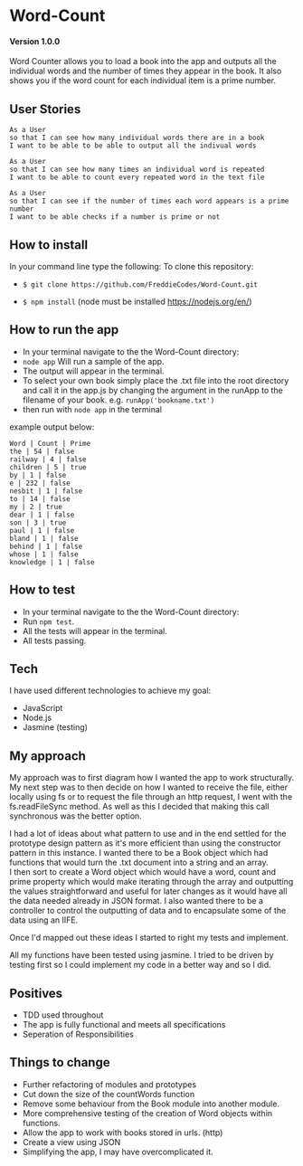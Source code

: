 # Word-Count
#### Version 1.0.0
Word Counter allows you to load a book into the app and outputs all the individual words and the number of times they appear in the book.
It also shows you if the word count for each individual item is a prime number.

## User Stories
```
As a User
so that I can see how many individual words there are in a book
I want to be able to be able to output all the indivual words
```
```
As a User
so that I can see how many times an individual word is repeated
I want to be able to count every repeated word in the text file
```

```
As a User
so that I can see if the number of times each word appears is a prime number
I want to be able checks if a number is prime or not
```

## How to install

In your command line type the following: To clone this repository:

- `$ git clone https://github.com/FreddieCodes/Word-Count.git`

- `$ npm install` (node must be installed https://nodejs.org/en/)

## How to run the app

- In your terminal navigate to the the Word-Count directory:
- `node app` Will run a sample of the app.
- The output will appear in the terminal.
- To select your own book simply place the .txt file into the root directory and call it in the app.js by changing the argument in the runApp to the filename of your book. e.g. `runApp('bookname.txt')`
- then run with `node app` in the terminal

example output below:
```
Word | Count | Prime
the | 54 | false
railway | 4 | false
children | 5 | true
by | 1 | false
e | 232 | false
nesbit | 1 | false
to | 14 | false
my | 2 | true
dear | 1 | false
son | 3 | true
paul | 1 | false
bland | 1 | false
behind | 1 | false
whose | 1 | false
knowledge | 1 | false
```
## How to test

- In your terminal navigate to the the Word-Count directory:
- Run `npm test`.
- All the tests will appear in the terminal.
- All tests passing.

## Tech

I have used different technologies to achieve my goal:

- JavaScript
- Node.js
- Jasmine (testing)

## My approach

My approach was to first diagram how I wanted the app to work structurally.
My next step was to then decide on how I wanted to receive the file, either locally using fs or to request the file through an http request, I went with the fs.readFileSync method.
As well as this I decided that making this call synchronous was the better option.

I had a lot of ideas about what pattern to use and in the end settled for the prototype design pattern as it's more efficient than using the constructor pattern in this instance.
I wanted there to be a Book object which had functions that would turn the .txt document into a string and an array.  
I then sort to create a Word object which would have a word, count and prime property which would make iterating through the array and outputting the values straightforward and useful for later changes as it would have all the data needed already in JSON format.
I also wanted there to be a controller to control the outputting of data and to encapsulate some of the data using an IIFE. 

Once I'd mapped out these ideas I started to right my tests and implement.

All my functions have been tested using jasmine. I tried to be driven by testing first so I could implement my code in a better way and so I did.

## Positives

- TDD used throughout
- The app is fully functional and meets all specifications
- Seperation of Responsibilities


## Things to change
- Further refactoring of modules and prototypes
- Cut down the size of the countWords function
- Remove some behaviour from the Book module into another module.
- More comprehensive testing of the creation of Word objects within functions.
- Allow the app to work with books stored in urls. (http)
- Create a view using JSON 
- Simplifying the app, I may have overcomplicated it.
